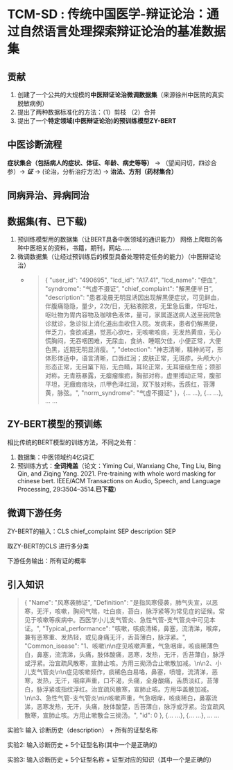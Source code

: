 # TCM-SD : 传统中国医学-辩证论治：通过自然语言处理探索辩证论治的基准数据集
## 贡献
1. 创建了一个公共的大规模的**中医辩证论治微调数据集**（来源徐州中医院的真实脱敏病例）
2. 提出了两种数据标准化的方法：（1）剪枝 （2）合并
3. 提出了一个**特定领域(中医辩证论治)的预训练模型ZY-BERT**

## 中医诊断流程
**症状集合（包括病人的症状、体征、年龄、病史等等）** -> （望闻问切，四诊合参）-> ***证*** -> (论治，分析治疗方法) -> **治法、方剂（药材集合）**

## 同病异治、异病同治

## 数据集(有、已下载)
1. 预训练模型用的数据集（让BERT具备中医领域的通识能力）
网络上爬取的各种中医相关的资料，书籍，期刊，网站......
2. 微调数据集（让经过预训练后的模型具备处理特定任务的能力）（中医辩证论治）
   - > {
"user_id": "490695", 
"lcd_id": "A17.41", 
"lcd_name": "便血", 
"syndrome": "气虚不摄证", 
"chief_complaint": "解黑便半日",
"description": "患者凌晨无明显诱因出现解黑便症状，可见鲜血，伴腹痛隐隐，量少，2次/日，无粘液脓液，无里急后重，伴呕吐，呕吐物为胃内容物及咖啡色液体，量可，家属遂送病人送至我院急诊就诊，急诊拟上消化道出血收住入院。发病来，患者仍解黑便，伴乏力，食欲减退，觉恶心欲吐，无咳嗽咳痰，无发热黄疸，无心慌胸闷，无吞咽困难，无尿血，食纳、睡眠欠佳，小便正常，大便色黑，近期无明显消瘦。", 
"detection": "神志清晰，精神尚可，形体形体适中，语言清晰，口唇红润；皮肤正常，无斑疹。头颅大小形态正常，无目窼下陷，无白睛，耳轮正常，无耳瘘级生疮；颈部对称，无青筋暴露，无瘿瘤瘰疬，胸部对称，虚里搏动正常，腹部平坦，无癥瘕痞块，爪甲色泽红润，双下肢对称，舌质红，苔薄黄，脉弦。", 
"norm_syndrome": "气虚不摄证" 
}，{... ...}, {... ...}, ... ... 

## ZY-BERT模型的预训练
相比传统的BERT模型的训练方法，不同之处有：
1. 数据集：中医领域约4亿词汇
2. 预训练方式：**全词掩盖**（论文：Yiming Cui, Wanxiang Che, Ting Liu, Bing Qin, and Ziqing Yang. 2021. Pre-training with whole word masking for chinese bert. IEEE/ACM Transactions on Audio, Speech, and Language Processing, 29:3504–3514.**已下载**）

## 微调下游任务
ZY-BERT的输入：CLS chief_complaint SEP description SEP 

取ZY-BERT的CLS 进行多分类

下游任务输出：所有证的概率

## 引入知识
> {
"Name": "风寒袭肺证", 
"Definition": "是指风寒侵袭，肺气失宣，以恶寒，无汗，咳嗽，胸闷气喘，吐白痰，苔白，脉浮紧等为常见症的证候。常见于咳嗽等疾病中。西医学小儿支气管炎、急性气管-支气管炎中可见本证。", 
"Typical_performance": "咳嗽，咳痰清稀，鼻塞，流清涕，喉痒，兼有恶寒重、发热轻，或见身痛无汗，舌苔薄白，脉浮紧。", 
"Common_isease": "1、咳嗽\n\n症见咳嗽声重，气急咽痒，咳痰稀薄色白，鼻塞，流清涕，头痛，肢体酸痛，恶寒，发热，无汗，舌苔薄白，脉浮或浮紧。治宜疏风散寒，宣肺止咳。方用三拗汤合止嗽散加减。\n\n2、小儿支气管炎\n\n症见咳嗽频作，痰稀色白易咯，鼻塞，喷嚏，流清涕，恶寒，发热，无汘，咽痒声重，口不渴，头痛，全身酸痛，舌质淡红，苔薄白，脉浮紧或指纹浮红。治宜疏风散寒，宣肺止咳。方用华盖散加减。\n\n3、急性气管-支气管炎\n\n咳嗽声重，气急咽痒，咳痰稀白，鼻塞流涕，恶寒发热，无汗，头痛，肢体酸楚，舌苔薄白，脉浮或浮紧。治宜疏风散寒，宣肺止咳。方用止嗽散合三拗汤。", 
"id": 0
}, {... ...}, {... ...}, ... ...

实验1: 输入 诊断历史（description） + 所有的证型名称
	
实验2: 输入诊断历史 + 5个证型名称(其中一个是正确的)
	
实验3: 输入诊断历史 + 5个证型名称 + 证型对应的知识（其中一个是正确的）





   






